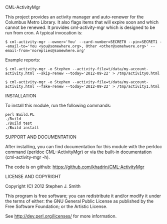 CML-ActivityMgr

This project provides an activity manager and auto-renewer for the
Columbus Metro Library. It also flags items that will expire soon
and which cannot be renewed. It provides cml-activity-mgr which is
designed to be run from cron. A typical invocation is:

    $ cml-activity-mgr --owner='You' --card-number=SECRET0 --pin=SECRET1 --email-to='You <you@somewhere.org>, Other <other@somehwere.org>' --email-from='noreplies@somewhere.org'

Example reports:

    $ cml-activity-mgr -o Stephen --activity-file=t/data/my-account-activity.html --skip-renew --today='2012-09-22' > /tmp/activity0.html

    $ cml-activity-mgr -o Stephen --activity-file=t/data/my-account-activity.html --fake-renew --today='2012-09-22' > /tmp/activity1.html

INSTALLATION

To install this module, run the following commands:

    perl Build.PL
    ./Build
    ./Build test
    ./Build install

SUPPORT AND DOCUMENTATION

After installing, you can find documentation for this module with the
perldoc command (perldoc CML::ActivityMgr) or via the built-in documentation
(cml-activity-mgr -h).

The code is on github: https://github.com/khadrin/CML-ActivityMgr

LICENSE AND COPYRIGHT

Copyright (C) 2012 Stephen J. Smith

This program is free software; you can redistribute it and/or modify it
under the terms of either: the GNU General Public License as published
by the Free Software Foundation; or the Artistic License.

See http://dev.perl.org/licenses/ for more information.

